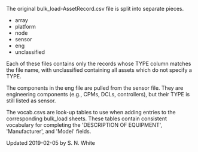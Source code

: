 The original bulk_load-AssetRecord.csv file is split into separate pieces.

* array
* platform
* node
* sensor
* eng
* unclassified

Each of these files contains only the records whose TYPE column matches the file name, with unclassified containing all assets which do not specify a TYPE.

The components in the eng file are pulled from the sensor file.  They are engineering components (e.g., CPMs, DCLs, controllers), but their TYPE is still listed as sensor.

The vocab.csvs are look-up tables to use when adding entries to the corresponding bulk_load sheets. These tables contain consistent vocabulary for completing the 'DESCRIPTION OF EQUIPMENT', 'Manufacturer', and 'Model' fields.

Updated 2019-02-05 by S. N. White
